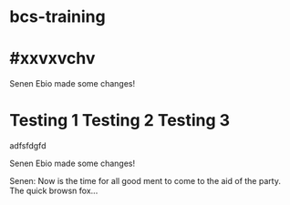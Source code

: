 # bcs-training

#xxvxvchv
=======
Senen Ebio made some changes!

Testing 1
Testing 2 
Testing 3
=======

adfsfdgfd


Senen Ebio made some changes!


Senen: Now is the time for all good ment to come to the aid of the party.
The quick browsn fox...
